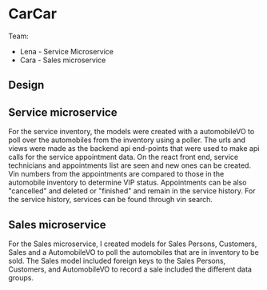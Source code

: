 # CarCar

Team:

- Lena - Service Microservice
- Cara - Sales microservice

## Design

## Service microservice

For the service inventory, the models were created with a automobileVO to poll over the automobiles from the inventory using a poller. The urls and views were made as the backend api end-points that were used to make api calls for the service appointment data. On the react front end, service technicians and appointments list are seen and new ones can be created. Vin numbers from the appointments are compared to those in the automobile inventory to determine VIP status. Appointments can be also "cancelled" and deleted or "finished" and remain in the service history. For the service history, services can be found through vin search.

## Sales microservice

For the Sales microservice, I created models for Sales Persons, Customers, Sales and a AutomobileVO to poll the automobiles that are in inventory to be sold. The Sales model included foreign keys to the Sales Persons, Customers, and AutomobileVO to record a sale included the different data groups.
